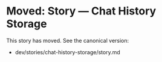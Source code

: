 # Moved: Story — Chat History Storage

This story has moved. See the canonical version:
- dev/stories/chat-history-storage/story.md
